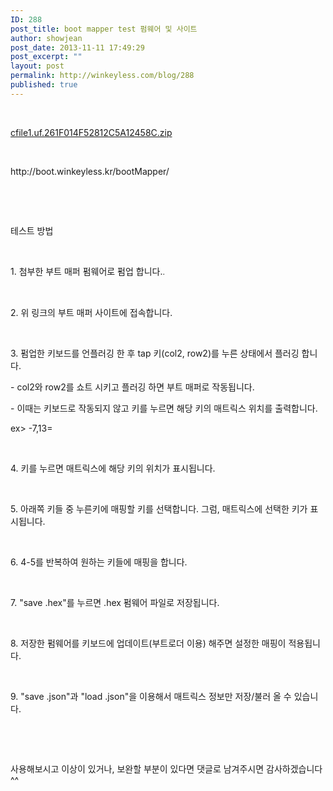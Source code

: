 ```yaml
---
ID: 288
post_title: boot mapper test 펌웨어 및 사이트
author: showjean
post_date: 2013-11-11 17:49:29
post_excerpt: ""
layout: post
permalink: http://winkeyless.com/blog/288
published: true
---
```

<p><br /></p><p style="text-align: left;"><a href="http://winkeyless.com/blog/wp-content/uploads/1/cfile1.uf.261F014F52812C5A12458C.zip" class="aligncenter" filename="ps2avrU_firmware_bootmapper_131112_test.zip" filemime="application/zip" />cfile1.uf.261F014F52812C5A12458C.zip</a></p><p><br /></p><p>http://boot.winkeyless.kr/bootMapper/</p><p><br /></p><p><br /></p><p>테스트 방법</p><p><br /></p><p>1. 첨부한 부트 매퍼 펌웨어로 펌업 합니다.<span style="background-color: transparent; font-size: 9pt; line-height: 1.5;">.</span></p><p><br /></p><p>2. 위 링크의 부트 매퍼&nbsp;사이트에 접속합니다.</p><p><br /></p><p>3. 펌업한 키보드를 언플러깅 한 후 tap 키(col2, row2)를 누른 상태에서 플러깅 합니다.</p><p>- col2와 row2를 쇼트 시키고 플러깅 하면 부트 매퍼로 작동됩니다.</p><p>- 이때는 키보드로 작동되지 않고 키를 누르면 해당 키의 매트릭스 위치를 출력합니다.&nbsp;</p><p>ex&gt; -7,13=</p><p><br /></p><p>4. 키를 누르면 매트릭스에 해당 키의 위치가 표시됩니다.</p><p><br /></p><p>5. 아래쪽 키들 중 누른키에 매핑할 키를 선택합니다. 그럼, 매트릭스에 선택한 키가 표시됩니다.&nbsp;</p><p><br /></p><p>6. 4-5를 반복하여 원하는 키들에 매핑을 합니다.</p><p><br /></p><p>7. "save .hex"를 누르면 .hex 펌웨어 파일로 저장됩니다.</p><p><br /></p><p>8. 저장한 펌웨어를 키보드에 업데이트(부트로더 이용) 해주면 설정한 매핑이 적용됩니다.</p><p><br /></p><p>9. "save .json"과 "load .json"을 이용해서 매트릭스 정보만 저장/불러 올 수 있습니다.</p><p><br /></p><p><br /></p><p>사용해보시고 이상이 있거나, 보완할 부분이 있다면 댓글로 남겨주시면 감사하겠습니다 ^^</p><p><br /></p><p><br /></p><p><br /></p>